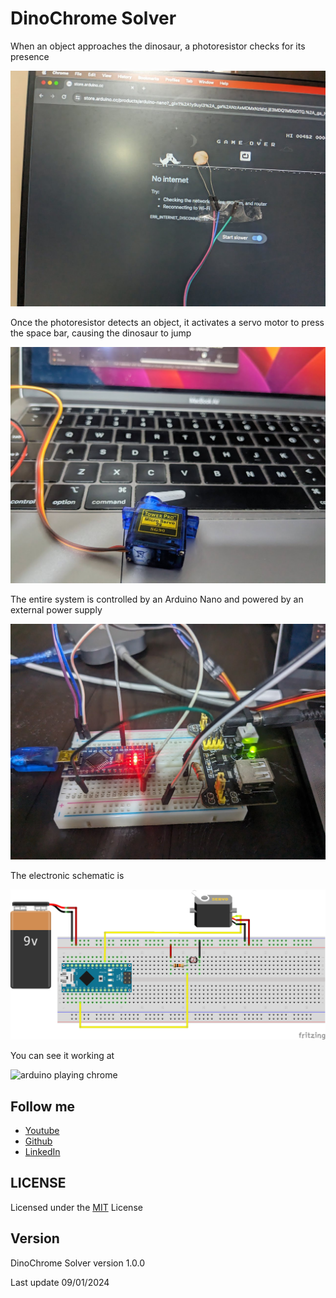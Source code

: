 # DinoChrome Solver

When an object approaches the dinosaur, a photoresistor checks for its presence

![detect object with photo-resistence](./assets/001.jpg)

Once the photoresistor detects an object, it activates a servo motor to press the space bar, causing the dinosaur to jump

![servo motor pressing space](./assets/003.jpg)

The entire system is controlled by an Arduino Nano and powered by an external power supply

![arduino connection](./assets/002.jpg)

The electronic schematic is

![electronica diagram](./assets/diagram.png)

You can see it working at

![arduino playing chrome](https://youtu.be/OQIgfj6lLDw)

## Follow me

- [Youtube](https://www.youtube.com/channel/UC5MAQWU2s2VESTXaUo-ysgg)
- [Github](https://www.github.com/danny270793/)
- [LinkedIn](https://www.linkedin.com/in/danny270793)

## LICENSE

Licensed under the [MIT](license.md) License

## Version

DinoChrome Solver version 1.0.0

Last update 09/01/2024
